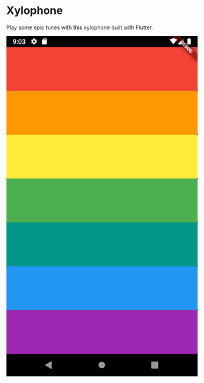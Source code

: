 # Xylophone

Play some epic tunes with this xylophone built with Flutter.

![Xylophone app gif](xylophone.gif)
